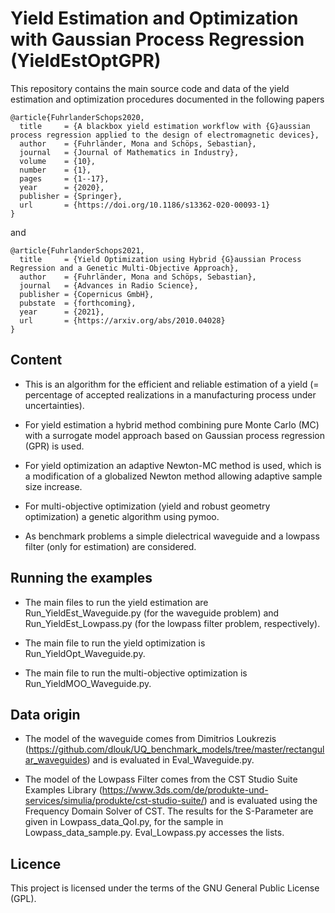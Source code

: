 # Yield Estimation and Optimization with Gaussian Process Regression (YieldEstOptGPR)

This repository contains the main source code and data of the yield estimation and optimization procedures documented in the following papers 
```
@article{FuhrlanderSchops2020,
  title     = {A blackbox yield estimation workflow with {G}aussian process regression applied to the design of electromagnetic devices},
  author    = {Fuhrländer, Mona and Schöps, Sebastian},
  journal   = {Journal of Mathematics in Industry},
  volume    = {10},
  number    = {1},
  pages     = {1--17},
  year      = {2020},
  publisher = {Springer},
  url       = {https://doi.org/10.1186/s13362-020-00093-1}
}
```
and
```
@article{FuhrlanderSchops2021,
  title     = {Yield Optimization using Hybrid {G}aussian Process Regression and a Genetic Multi-Objective Approach},
  author    = {Fuhrländer, Mona and Schöps, Sebastian},
  journal   = {Advances in Radio Science},
  publisher = {Copernicus GmbH},
  pubstate  = {forthcoming},
  year      = {2021},
  url       = {https://arxiv.org/abs/2010.04028}
}
```

## Content

- This is an algorithm for the efficient and reliable estimation of a yield (= percentage of accepted realizations in a manufacturing process under uncertainties).

- For yield estimation a hybrid method combining pure Monte Carlo (MC) with a surrogate model approach based on Gaussian process regression (GPR) is used.

- For yield optimization an adaptive Newton-MC method is used, which is a modification of a globalized Newton method allowing adaptive sample size increase.

- For multi-objective optimization (yield and robust geometry optimization) a genetic algorithm using pymoo.

- As benchmark problems a simple dielectrical waveguide and a lowpass filter (only for estimation) are considered.

## Running the examples

- The main files to run the yield estimation are Run_YieldEst_Waveguide.py (for the waveguide problem) and Run_YieldEst_Lowpass.py (for the lowpass filter problem, respectively).

- The main file to run the yield optimization is Run_YieldOpt_Waveguide.py.

- The main file to run the multi-objective optimization is Run_YieldMOO_Waveguide.py.

## Data origin

- The model of the waveguide comes from Dimitrios Loukrezis (https://github.com/dlouk/UQ_benchmark_models/tree/master/rectangular_waveguides) and is evaluated in Eval_Waveguide.py.

- The model of the Lowpass Filter comes from the CST Studio Suite Examples Library (https://www.3ds.com/de/produkte-und-services/simulia/produkte/cst-studio-suite/) and is evaluated using the Frequency Domain Solver of CST. The results for the S-Parameter are given in Lowpass_data_QoI.py, for the sample in Lowpass_data_sample.py. Eval_Lowpass.py accesses the lists.

## Licence

This project is licensed under the terms of the GNU General Public License (GPL).
